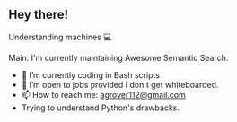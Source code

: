 
<!--
**Agrover112/Agrover112** is a ✨ _special_ ✨ repository because its `README.md` (this file) appears on your GitHub profile.
Here are some ideas to get you started:

- 🔭 I’m currently working on ...
- 🌱 I’m currently learning ...
- 👯 I’m looking to collaborate on ...
- 🤔 I’m looking for help with ...
- 💬 Ask me about ...
- 📫 How to reach me: ...
- 😄 Pronouns: ...
- ⚡ Fun fact: ...
-->
## Hey there!
Understanding machines 💻



Main: I'm currently maintaining Awesome Semantic Search.


- 🌱 I’m currently coding in Bash scripts 
- 👯 I’m open to jobs provided I don't get whiteboarded.
-  📫 How to reach me:  agrover112@gmail.com
-  Trying to understand Python's drawbacks.

